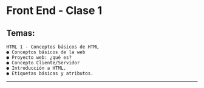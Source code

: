 # Front End - Clase 1

## Temas:

```
HTML 1 - Conceptos básicos de HTML
● Conceptos básicos de la web
● Proyecto web: ¿qué es?
● Concepto Cliente/Servidor
● Introducción a HTML.
● Etiquetas básicas y atributos.
```

---
